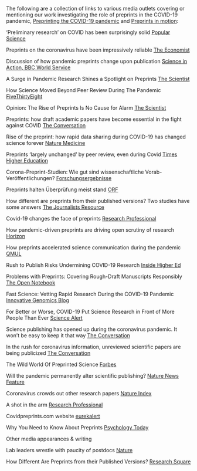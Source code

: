 The following are a collection of links to various media outlets covering or mentioning our work investigating the role of preprints in the COVID-19 pandemic, [Preprinting the COVID-19 pandemic](https://www.biorxiv.org/content/10.1101/2020.05.22.111294v3.full) and [Preprints in motion](https://www.biorxiv.org/content/10.1101/2021.02.20.432090v1.full): 

‘Preliminary research’ on COVID has been surprisingly solid [Popular Science](https://www.popsci.com/science/preprints-versus-published-studies/)

Preprints on the coronavirus have been impressively reliable [The Economist](https://www.economist.com/science-and-technology/preprints-on-the-coronavirus-have-been-impressively-reliable/21807492)

Discussion of how pandemic preprints change upon publication [Science in Action, BBC World Service](https://www.bbc.co.uk/sounds/play/w3cszh1x)

A Surge in Pandemic Research Shines a Spotlight on Preprints [The Scientist](https://www.the-scientist.com/news-opinion/a-surge-in-pandemic-research-shines-a-spotlight-on-preprints-69170)

How Science Moved Beyond Peer Review During The Pandemic  [FiveThirtyEight](https://fivethirtyeight.com/features/how-science-moved-beyond-peer-review-during-the-pandemic/)

Opinion: The Rise of Preprints Is No Cause for Alarm [The Scientist](https://www.the-scientist.com/news-opinion/opinion-the-rise-of-preprints-is-no-cause-for-alarm-68667)

Preprints: how draft academic papers have become essential in the fight against COVID [The Conversation](https://theconversation.com/preprints-how-draft-academic-papers-have-become-essential-in-the-fight-against-covid-158811)

Rise of the preprint: how rapid data sharing during COVID-19 has changed science forever [Nature Medicine](https://www.nature.com/articles/s41591-021-01654-6)

Preprints ‘largely unchanged’ by peer review, even during Covid [Times Higher Education](https://www.timeshighereducation.com/news/preprints-largely-unchanged-peer-review-even-during-covid)

Corona-Preprint-Studien: Wie gut sind wissenschaftliche Vorab-Veröffentlichungen? [Forschungsergebnisse](https://www.mdr.de/wissen/covid-corona-preprint-studien-fachjournale-peer-review-kaum-korrekturen-100.html)

Preprints halten Überprüfung meist stand [ORF](https://science.orf.at/stories/3211260/)

How different are preprints from their published versions? Two studies have some answers [The Journalists Resource](https://journalistsresource.org/health/two-studies-examine-preprints/)

Covid-19 changes the face of preprints [Research Professional](https://www.researchprofessionalnews.com/rr-news-world-2021-4-covid-19-changes-the-face-of-preprints/)

How pandemic-driven preprints are driving open scrutiny of research [Horizon](https://horizon.scienceblog.com/1682/how-pandemic-driven-preprints-are-driving-open-scrutiny-of-research/?utm_source=feedburner&utm_medium=feed&utm_campaign=Feed%3A+scienceblogrssfeed+%28ScienceBlog.com%29)

How preprints accelerated science communication during the pandemic [QMUL](https://www.qmul.ac.uk/media/news/2021/smd/how-preprints-accelerated-science-communication-during-the-pandemic.html)

Rush to Publish Risks Undermining COVID-19 Research [Inside Higher Ed](https://www.insidehighered.com/news/2020/06/08/fast-pace-scientific-publishing-covid-comes-problems)

Problems with Preprints: Covering Rough-Draft Manuscripts Responsibly [The Open Notebook](https://www.theopennotebook.com/2020/06/01/problems-with-preprints-covering-rough-draft-manuscripts-responsibly/) 

Fast Science: Vetting Rapid Research During the COVID-19 Pandemic [Innovative Genomics Blog](https://innovativegenomics.org/blog/vetting-rapid-research-covid-19/?utm_source=rss&utm_medium=rss&utm_campaign=vetting-rapid-research-covid-19)

For Better or Worse, COVID-19 Put Science Research in Front of More People Than Ever [Science Alert](https://www.sciencealert.com/for-better-or-worse-covid-19-put-science-research-in-front-of-more-people-than-ever?utm_source=feedburner&utm_medium=feed&utm_campaign=Feed%3A+sciencealert-latestnews+%28ScienceAlert-Latest%29)

Science publishing has opened up during the coronavirus pandemic. It won’t be easy to keep it that way [The Conversation](https://theconversation.com/science-publishing-has-opened-up-during-the-coronavirus-pandemic-it-wont-be-easy-to-keep-it-that-way-142984)

In the rush for coronavirus information, unreviewed scientific papers are being publicized [The Conversation](https://theconversation.com/in-the-rush-for-coronavirus-information-unreviewed-scientific-papers-are-being-publicized-152912)

The Wild World Of Preprinted Science [Forbes](https://www.forbes.com/sites/forbestechcouncil/2020/09/30/the-wild-world-of-preprinted-science/?sh=7977cf707c0c)

Will the pandemic permanently alter scientific publishing? [Nature News Feature](https://www.nature.com/articles/d41586-020-01520-4)

Coronavirus crowds out other research papers [Nature Index](https://www.natureindex.com/news-blog/coronavirus-pandemic-crowds-out-other-science-research-papers)

A shot in the arm [Research Professional](https://www.researchprofessionalnews.com/rr-news-europe-infrastructure-2020-6-a-shot-in-the-arm/)

Covidpreprints.com website [eurekalert](https://www.eurekalert.org/pub_releases/2020-04/tcob-erf042720.php)

Why You Need to Know About Preprints [Psychology Today](https://www.psychologytoday.com/us/blog/misinformation-desk/202208/why-you-need-know-about-preprints)

Other media appearances & writing

Lab leaders wrestle with paucity of postdocs [Nature](https://www.nature.com/articles/d41586-022-02781-x)

How Different Are Preprints from their Published Versions? [Research Square](https://www.researchsquare.com/blog/how-different-are-preprints-from-their-published-versions)
